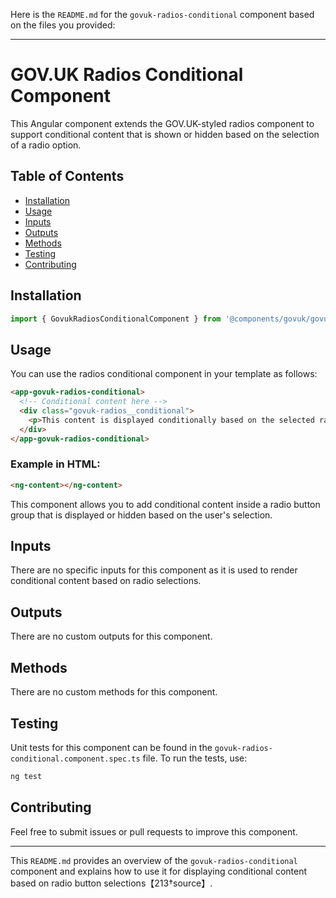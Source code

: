Here is the `README.md` for the `govuk-radios-conditional` component based on the files you provided:

---

# GOV.UK Radios Conditional Component

This Angular component extends the GOV.UK-styled radios component to support conditional content that is shown or hidden based on the selection of a radio option.

## Table of Contents

- [Installation](#installation)
- [Usage](#usage)
- [Inputs](#inputs)
- [Outputs](#outputs)
- [Methods](#methods)
- [Testing](#testing)
- [Contributing](#contributing)

## Installation

```typescript
import { GovukRadiosConditionalComponent } from '@components/govuk/govuk-radios-conditional/govuk-radios-conditional.component';
```

## Usage

You can use the radios conditional component in your template as follows:

```html
<app-govuk-radios-conditional>
  <!-- Conditional content here -->
  <div class="govuk-radios__conditional">
    <p>This content is displayed conditionally based on the selected radio option.</p>
  </div>
</app-govuk-radios-conditional>
```

### Example in HTML:

```html
<ng-content></ng-content>
```

This component allows you to add conditional content inside a radio button group that is displayed or hidden based on the user's selection.

## Inputs

There are no specific inputs for this component as it is used to render conditional content based on radio selections.

## Outputs

There are no custom outputs for this component.

## Methods

There are no custom methods for this component.

## Testing

Unit tests for this component can be found in the `govuk-radios-conditional.component.spec.ts` file. To run the tests, use:

```bash
ng test
```

## Contributing

Feel free to submit issues or pull requests to improve this component.

---

This `README.md` provides an overview of the `govuk-radios-conditional` component and explains how to use it for displaying conditional content based on radio button selections【213†source】.
